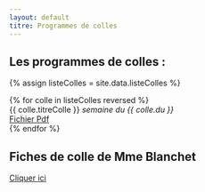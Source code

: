 ```yaml
---
layout: default
titre: Programmes de colles
---
```


## Les programmes de colles : 

{% assign listeColles = site.data.listeColles %}
<div class="panel list-group" id="tableColles">
{% for colle in listeColles reversed %}
  <div class="list-group-item" >{{ colle.titreColle }} <em>semaine du {{ colle.du }}</em>
    <div class="btn-group btn-group-sm pull-right">
      <a href="{{ colle.fichier }}" class="btn btn-primary">Fichier Pdf</a>
    </div>
  </div>{% 
  endfor %}
</div>

## Fiches de colle de Mme Blanchet

[Cliquer ici](mmeBlanchet/)
